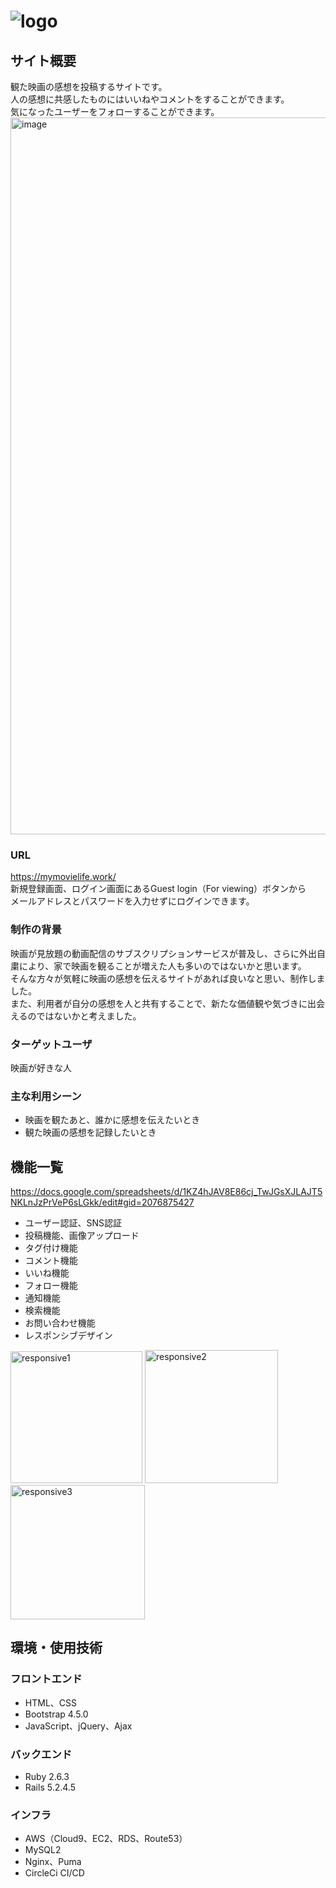 #  ![logo](https://user-images.githubusercontent.com/76896952/112626502-a412a280-8e73-11eb-8c87-4da6262463b9.png)

## サイト概要
観た映画の感想を投稿するサイトです。<br>
人の感想に共感したものにはいいねやコメントをすることができます。<br>
気になったユーザーをフォローすることができます。<br>
<img width="1147" alt="image" src="https://user-images.githubusercontent.com/76896952/113505863-59cca800-957c-11eb-8d00-cfb1848320a0.png">


### URL
https://mymovielife.work/ <br>
新規登録画面、ログイン画面にあるGuest login（For viewing）ボタンから<br>
メールアドレスとパスワードを入力せずにログインできます。

### 制作の背景
映画が見放題の動画配信のサブスクリプションサービスが普及し、さらに外出自粛により、家で映画を観ることが増えた人も多いのではないかと思います。<br>
そんな方々が気軽に映画の感想を伝えるサイトがあれば良いなと思い、制作しました。<br>
また、利用者が自分の感想を人と共有することで、新たな価値観や気づきに出会えるのではないかと考えました。

### ターゲットユーザ
映画が好きな人

### 主な利用シーン
- 映画を観たあと、誰かに感想を伝えたいとき
- 観た映画の感想を記録したいとき

## 機能一覧
https://docs.google.com/spreadsheets/d/1KZ4hJAV8E86cj_TwJGsXJLAJT5NKLnJzPrVeP6sLGkk/edit#gid=2076875427
- ユーザー認証、SNS認証
- 投稿機能、画像アップロード
- タグ付け機能
- コメント機能
- いいね機能
- フォロー機能
- 通知機能
- 検索機能
- お問い合わせ機能
- レスポンシブデザイン<br>
<img width="211" alt="responsive1" src="https://user-images.githubusercontent.com/76896952/113505788-035f6980-957c-11eb-9039-a1c8def7e205.png">
<img width="213" alt="responsive2" src="https://user-images.githubusercontent.com/76896952/113505817-29850980-957c-11eb-80f6-26657e171bba.png">
<img width="215" alt="responsive3" src="https://user-images.githubusercontent.com/76896952/113505821-31dd4480-957c-11eb-8f93-a3cb356f3f5a.png">

## 環境・使用技術
### フロントエンド
- HTML、CSS
- Bootstrap 4.5.0
- JavaScript、jQuery、Ajax
### バックエンド
- Ruby 2.6.3
- Rails 5.2.4.5
### インフラ
- AWS（Cloud9、EC2、RDS、Route53）
- MySQL2
- Nginx、Puma
- CircleCi CI/CD